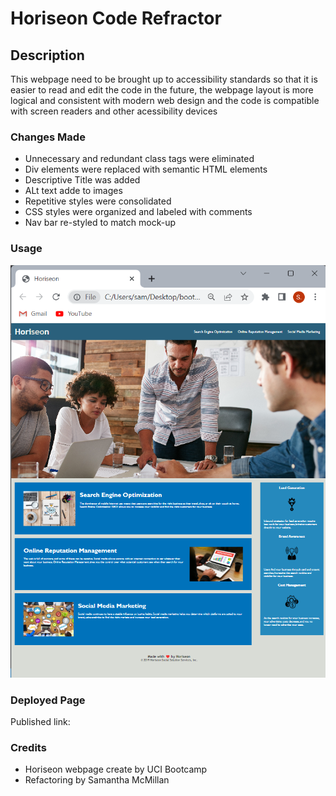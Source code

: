 # Horiseon Code Refractor
## Description

This webpage need to be brought up to accessibility standards so that it is easier to read and edit the code in the future, the webpage layout is more logical and consistent with modern web design and the code is compatible with screen readers and other acessibility devices

### Changes Made
* Unnecessary and redundant class tags were eliminated
* Div elements were replaced with semantic HTML elements
* Descriptive Title was added
* ALt text adde to images
* Repetitive styles were consolidated
* CSS styles were organized and labeled with comments
* Nav bar re-styled to match mock-up

### Usage
<img src="./assets/images/Screenshot (11).png">

### Deployed Page
Published link: 

### Credits
* Horiseon webpage create by UCI Bootcamp
* Refactoring by Samantha McMillan
